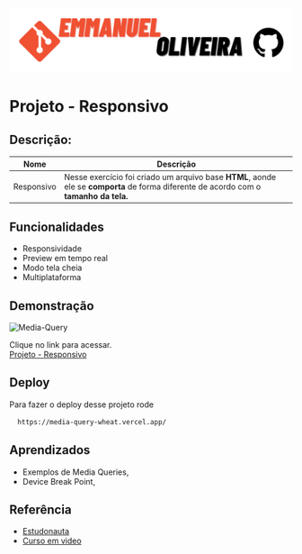![banner-github](https://github.com/emmanuelmarcosdeoliveira/media-query/blob/main/imagens/manu-github.png)

# Projeto - Responsivo

## Descrição:

| Nome       | Descrição                                                                                                                              |
| ---------- | -------------------------------------------------------------------------------------------------------------------------------------- |
| Responsivo | Nesse exercício foi criado um arquivo base **HTML**, aonde ele se **comporta** de forma diferente de acordo com o **tamanho da tela.** |

## Funcionalidades

- Responsividade
- Preview em tempo real
- Modo tela cheia
- Multiplataforma

## Demonstração

![Media-Query](https://github.com/emmanuelmarcosdeoliveira/media-query/blob/main/imagens/media-query.gif)

Clique no link para acessar. <br>
[Projeto - Responsivo ](https://media-query-wheat.vercel.app/)

## Deploy

Para fazer o deploy desse projeto rode

```bash
  https://media-query-wheat.vercel.app/
```

## Aprendizados

- Exemplos de Media Queries,
- Device Break Point,

## Referência

- [Estudonauta](https://www.estudonauta.com/)
- [Curso em video](https://cursoemvideo.com)
